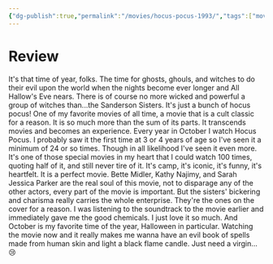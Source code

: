 ```yaml
---
{"dg-publish":true,"permalink":"/movies/hocus-pocus-1993/","tags":["movies"],"created":"2024-04-19","updated":"2024-06-17"}
---
```



# Review

It's that time of year, folks. The time for ghosts, ghouls, and witches to do their evil upon the world when the nights become ever longer and All Hallow's Eve nears. There is of course no more wicked and powerful a group of witches than...the Sanderson Sisters. It's just a bunch of hocus pocus! One of my favorite movies of all time, a movie that is a cult classic for a reason. It is so much more than the sum of its parts. It transcends movies and becomes an experience. Every year in October I watch Hocus Pocus. I probably saw it the first time at 3 or 4 years of age so I've seen it a minimum of 24 or so times. Though in all likelihood I've seen it even more. It's one of those special movies in my heart that I could watch 100 times, quoting half of it, and still never tire of it. It's camp, it's iconic, it's funny, it's heartfelt. It is a perfect movie. Bette Midler, Kathy Najimy, and Sarah Jessica Parker are the real soul of this movie, not to disparage any of the other actors, every part of the movie is important. But the sisters' bickering and charisma really carries the whole enterprise. They're the ones on the cover for a reason. I was listening to the soundtrack to the movie earlier and immediately gave me the good chemicals. I just love it so much. And October is my favorite time of the year, Halloween in particular. Watching the movie now and it really makes me wanna have an evil book of spells made from human skin and light a black flame candle. Just need a virgin...😢
